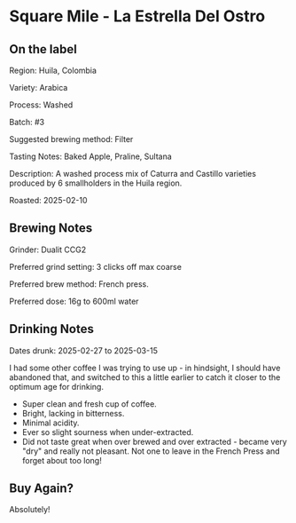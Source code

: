 # Square Mile - La Estrella Del Ostro

## On the label

Region: Huila, Colombia

Variety: Arabica

Process: Washed

Batch: #3

Suggested brewing method: Filter

Tasting Notes: Baked Apple, Praline, Sultana

Description: A washed process mix of Caturra and Castillo varieties produced by 6 smallholders in the Huila region.

Roasted: 2025-02-10

## Brewing Notes

Grinder: Dualit CCG2

Preferred grind setting: 3 clicks off max coarse

Preferred brew method: French press.

Preferred dose: 16g to 600ml water

## Drinking Notes

Dates drunk: 2025-02-27 to 2025-03-15

I had some other coffee I was trying to use up - in hindsight, I should have abandoned that, and switched to this a little earlier to catch it closer to the optimum age for drinking.

- Super clean and fresh cup of coffee.
- Bright, lacking in bitterness.
- Minimal acidity.
- Ever so slight sourness when under-extracted.
- Did not taste great when over brewed and over extracted - became very "dry" and really not pleasant. Not one to leave in the French Press and forget about too long!

## Buy Again?

Absolutely!
